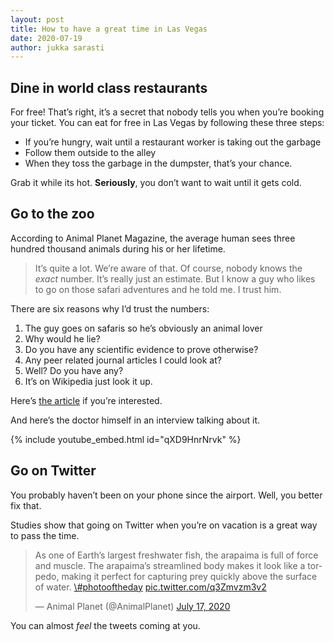 ```yaml
---
layout: post
title: How to have a great time in Las Vegas
date: 2020-07-19
author: jukka sarasti
---
```


## Dine in world class restaurants

For free! That’s right, it’s a secret that nobody tells you when you’re booking your ticket. You can eat for free in Las Vegas by following these three steps:

- If you’re hungry, wait until a restaurant worker is taking out the garbage
- Follow them outside to the alley
- When they toss the garbage in the dumpster, that’s your chance.

Grab it while its hot. **Seriously**, you don’t want to wait until it gets cold.

## Go to the zoo

According to Animal Planet Magazine, the average human sees three hundred thousand animals during his or her lifetime.

> It’s quite a lot. We’re aware of that. Of course, nobody knows the _exact_ number. It’s really just an estimate. But I know a guy who likes to go on those safari adventures and he told me. I trust him.

There are six reasons why I’d trust the numbers:

1. The guy goes on safaris so he’s obviously an animal lover
2. Why would he lie?
3. Do you have any scientific evidence to prove otherwise?
4. Any peer related journal articles I could look at?
5. Well? Do you have any?
6. It’s on Wikipedia just look it up.

Here’s [the article][1] if you’re interested.

And here’s the doctor himself in an interview talking about it.

{% include youtube_embed.html id="qXD9HnrNrvk" %}  

## Go on Twitter

You probably haven’t been on your phone since the airport. Well, you better fix that.

Studies show that going on Twitter when you’re on vacation is a great way to pass the time.

<blockquote class="twitter-tweet"><p lang="en" dir="ltr">As one of Earth’s largest freshwater fish, the arapaima is full of force and muscle. The arapaima’s streamlined body makes it look like a torpedo, making it perfect for capturing prey quickly above the surface of water. <a href="https://twitter.com/hashtag/photooftheday?src=hash&amp;ref_src=twsrc%5Etfw">\#photooftheday</a> <a href="https://t.co/q3Zmvzm3v2">pic.twitter.com/q3Zmvzm3v2</a></p>&mdash; Animal Planet (@AnimalPlanet) <a href="https://twitter.com/AnimalPlanet/status/1284174131295129605?ref_src=twsrc%5Etfw">July 17, 2020</a></blockquote> <script async src="https://platform.twitter.com/widgets.js" charset="utf-8"></script>

You can almost _feel_ the tweets coming at you.

[1]:	www.wikipedia.com
